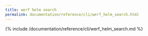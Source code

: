 ```yaml
---
title: werf helm search
permalink: documentation/reference/cli/werf_helm_search.html
---
```


{% include /documentation/reference/cli/werf_helm_search.md %}
